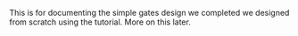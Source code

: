 This is for documenting the simple gates design we completed we designed from scratch using the tutorial. More on this later.
